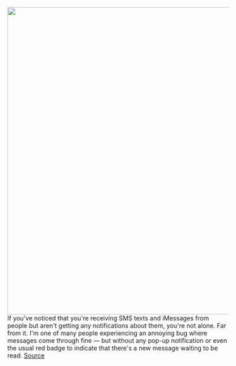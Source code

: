 <img src='https://cdn.vox-cdn.com/thumbor/mG5QIWTLXRlKq7LfjuAtMdm2afI=/0x0:2040x1360/1200x800/filters:focal(646x377:972x703)/cdn.vox-cdn.com/uploads/chorus_image/image/68498189/akrales_201018_4238_0435.0.0.jpg' width='700px' /><br/>
If you've noticed that you're receiving SMS texts and iMessages from people but aren't getting any notifications about them, you're not alone. Far from it. I'm one of many people experiencing an annoying bug where messages come through fine — but without any pop-up notification or even the usual red badge to indicate that there's a new message waiting to be read.
<a href='https://www.theverge.com/2020/12/11/22169881/apple-iphone-ios-14-text-messages-no-notifications-bug'> Source <a/>